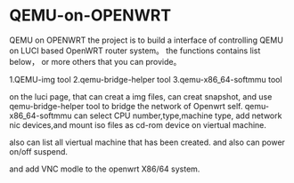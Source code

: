 # QEMU-on-OPENWRT
QEMU on OPENWRT
the project is to build a interface of controlling QEMU on LUCI based OpenWRT router system。
the functions contains list below， or more others that you can provide。

1.QEMU-img tool
2.qemu-bridge-helper tool
3.qemu-x86_64-softmmu tool


on the luci page, that can creat a img files, can creat snapshot, and use qemu-bridge-helper tool to bridge the network of Openwrt self.
qemu-x86_64-softmmu can select CPU number,type,machine type, add network nic devices,and mount iso files as cd-rom device on viertual machine.

also can list all viertual machine that has been created. and also can power on/off suspend.

and add VNC modle to the openwrt X86/64 system.
